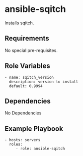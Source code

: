 # ansible-sqitch #

Installs sqitch.

## Requirements ##

No special pre-requisites.

## Role Variables ##

    - name: sqitch_version
      description: version to install
      default: 0.9994

## Dependencies ##
No Dependencies

## Example Playbook ##

    - hosts: servers
      roles:
         - role: ansible-sqitch

